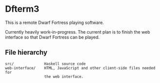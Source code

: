 Dfterm3
=======

This is a remote Dwarf Fortress playing software.

Currently heavily work-in-progress. The current plan is to finish the web
interface so that Dwarf Fortress can be played.

File hierarchy
--------------

    src/              Haskell source code
    web-interface/    HTML, JavaScript and other client-side files needed for
                      the web interface.

